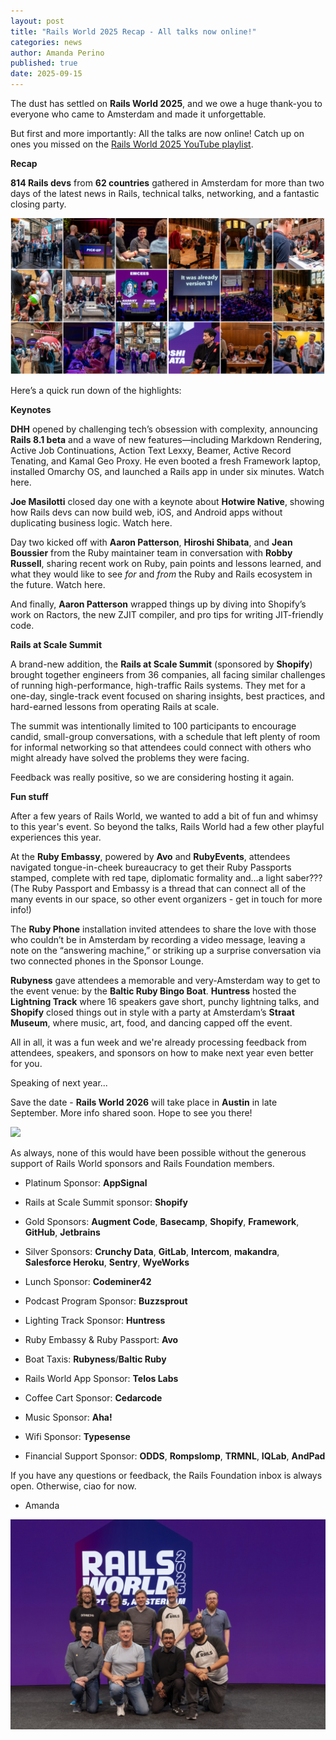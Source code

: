 ```yaml
---
layout: post
title: "Rails World 2025 Recap - All talks now online!"
categories: news
author: Amanda Perino
published: true
date: 2025-09-15
---
```


The dust has settled on **Rails World 2025**, and we owe a huge thank-you to everyone who came to Amsterdam and made it unforgettable.

But first and more importantly: All the talks are now online! Catch up on ones you missed on the <a href="https://www.youtube.com/playlist?list=PLHFP2OPUpCebhAv1ZWb_978cTl1o-yue-">Rails World 2025 YouTube playlist</a>.

**Recap**

**814 Rails devs** from **62 countries** gathered in Amsterdam for more than two days of the latest news in Rails, technical talks, networking, and a fantastic closing party. 

<img src="/assets/images/RW25-collage-1.png">

Here’s a quick run down of the highlights:

**Keynotes**

**DHH** opened by challenging tech’s obsession with complexity, announcing **Rails 8.1 beta** and a wave of new features—including Markdown Rendering, Active Job Continuations, Action Text Lexxy, Beamer, Active Record Tenating, and Kamal Geo Proxy. He even booted a fresh Framework laptop, installed Omarchy OS, and launched a Rails app in under six minutes. Watch here.

**Joe Masilotti** closed day one with a keynote about **Hotwire Native**, showing how Rails devs can now build web, iOS, and Android apps without duplicating business logic. Watch here.

Day two kicked off with **Aaron Patterson**, **Hiroshi Shibata**, and **Jean Boussier** from the Ruby maintainer team in conversation with **Robby Russell**, sharing recent work on Ruby, pain points and lessons learned, and what they would like to see _for_ and _from_ the Ruby and Rails ecosystem in the future. Watch here.

And finally, **Aaron Patterson** wrapped things up by diving into Shopify’s work on Ractors, the new ZJIT compiler, and pro tips for writing JIT-friendly code.


**Rails at Scale Summit**

A brand-new addition, the **Rails at Scale Summit** (sponsored by **Shopify**) brought together engineers from 36 companies, all facing similar challenges of running high-performance, high-traffic Rails systems. They met for a one-day, single-track event focused on sharing insights, best practices, and hard-earned lessons from operating Rails at scale. 

The summit was intentionally limited to 100 participants to encourage candid, small-group conversations, with a schedule that left plenty of room for informal networking so that attendees could connect with others who might already have solved the problems they were facing. 

Feedback was really positive, so we are considering hosting it again.

**Fun stuff**

After a few years of Rails World, we wanted to add a bit of fun and whimsy to this year's event. So beyond the talks, Rails World had a few other playful experiences this year. 

At the **Ruby Embassy**, powered by **Avo** and **RubyEvents**, attendees navigated tongue-in-cheek bureaucracy to get their Ruby Passports stamped, complete with red tape, diplomatic formality and…a light saber??? (The Ruby Passport and Embassy is a thread that can connect all of the many events in our space, so other event organizers - get in touch for more info!)

The **Ruby Phone** installation invited attendees to share the love with those who couldn’t be in Amsterdam by recording a video message, leaving a note on the “answering machine,” or striking up a surprise conversation via two connected phones in the Sponsor Lounge. 

**Rubyness** gave attendees a memorable and very-Amsterdam way to get to the event venue: by the **Baltic Ruby Bingo Boat**. **Huntress** hosted the **Lightning Track** where 16 speakers gave short, punchy lightning talks, and **Shopify** closed things out in style with a party at Amsterdam’s **Straat Museum**, where music, art, food, and dancing capped off the event.

All in all, it was a fun week and we're already processing feedback from attendees, speakers, and sponsors on how to make next year even better for you.

Speaking of next year...

Save the date - **Rails World 2026** will take place in **Austin** in late September. More info shared soon. Hope to see you there!

<img src="/assets/images/RW25-collage-2.png">

As always, none of this would have been possible without the generous support of Rails World sponsors and Rails Foundation members. 

- Platinum Sponsor: **AppSignal**

- Rails at Scale Summit sponsor: **Shopify**

- Gold Sponsors: **Augment Code**, **Basecamp**, **Shopify**, **Framework**, **GitHub**, **Jetbrains**

- Silver Sponsors: **Crunchy Data**, **GitLab**, **Intercom**, **makandra**, **Salesforce Heroku**, **Sentry**, **WyeWorks**

- Lunch Sponsor: **Codeminer42**

- Podcast Program Sponsor: **Buzzsprout**

- Lighting Track Sponsor: **Huntress**

- Ruby Embassy & Ruby Passport: **Avo**

- Boat Taxis: **Rubyness**/**Baltic Ruby**

- Rails World App Sponsor: **Telos Labs**

- Coffee Cart Sponsor: **Cedarcode**

- Music Sponsor: **Aha!**

- Wifi Sponsor: **Typesense**

- Financial Support Sponsor: **ODDS**, **Rompslomp**, **TRMNL**, **IQLab**, **AndPad**

If you have any questions or feedback, the Rails Foundation inbox is always open. Otherwise, ciao for now.

- Amanda


<img src="/assets/images/RW25-railscoreteamshot.jpg">
